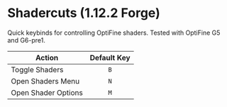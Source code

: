 # Shadercuts (1.12.2 Forge)

Quick keybinds for controlling OptiFine shaders. Tested with OptiFine G5 and G6-pre1. 

| Action              | Default Key |
|---------------------|:-----------:|
| Toggle Shaders      |     `B`     |
| Open Shaders Menu   |     `N`     |
| Open Shader Options |     `M`     |
